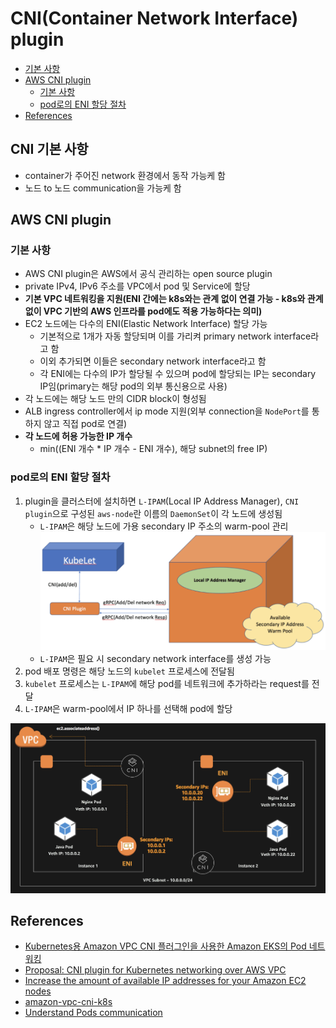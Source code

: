 # CNI(Container Network Interface) plugin

- [기본 사항](#기본-사항)
- [AWS CNI plugin](#aws-cni-plugin)
  - [기본 사항](#기본-사항-1)
  - [pod로의 ENI 할당 절차](#pod로의-eni-할당-절차)
- [References](#references)

## CNI 기본 사항

- container가 주어진 network 환경에서 동작 가능케 함
- 노드 to 노드 communication을 가능케 함

## AWS CNI plugin

### 기본 사항

- AWS CNI plugin은 AWS에서 공식 관리하는 open source plugin
- private IPv4, IPv6 주소를 VPC에서 pod 및 Service에 할당
- **기본 VPC 네트워킹을 지원(ENI 간에는 k8s와는 관계 없이 연결 가능 - k8s와 관계 없이 VPC 기반의 AWS 인프라를 pod에도 적용 가능하다는 의미)**
- EC2 노드에는 다수의 ENI(Elastic Network Interface) 할당 가능
  - 기본적으로 1개가 자동 할당되며 이를 가리켜 primary network interface라고 함
  - 이외 추가되면 이들은 secondary network interface라고 함
  - 각 ENI에는 다수의 IP가 할당될 수 있으며 pod에 할당되는 IP는 secondary IP임(primary는 해당 pod의 외부 통신용으로 사용)
- 각 노드에는 해당 노드 만의 CIDR block이 형성됨
- ALB ingress controller에서 ip mode 지원(외부 connection을 `NodePort`를 통하지 않고 직접 pod로 연결)
- **각 노드에 허용 가능한 IP 개수**
  - min((ENI 개수 * IP 개수 - ENI 개수), 해당 subnet의 free IP)

### pod로의 ENI 할당 절차

1. plugin을 클러스터에 설치하면 `L-IPAM`(Local IP Address Manager), `CNI plugin`으로 구성된 `aws-node`란 이름의 `DaemonSet`이 각 노드에 생성됨
   - `L-IPAM`은 해당 노드에 가용 secondary IP 주소의 warm-pool 관리 <img src="L-IPAM.png" width="700"/>
   - `L-IPAM`은 필요 시 secondary network interface를 생성 가능
2. pod 배포 명령은 해당 노드의 `kubelet` 프로세스에 전달됨
3. `kubelet` 프로세스는 `L-IPAM`에 해당 pod를 네트워크에 추가하라는 request를 전달
4. `L-IPAM`은 warm-pool에서 IP 하나를 선택해 pod에 할당
<img src="secondary-ip.png" width="700"/>


## References

- [Kubernetes용 Amazon VPC CNI 플러그인을 사용한 Amazon EKS의 Pod 네트워킹](https://docs.aws.amazon.com/ko_kr/eks/latest/userguide/pod-networking.html)
- [Proposal: CNI plugin for Kubernetes networking over AWS VPC](https://github.com/aws/amazon-vpc-cni-k8s/blob/master/docs/cni-proposal.md)
- [Increase the amount of available IP addresses for your Amazon EC2 nodes](https://docs.aws.amazon.com/eks/latest/userguide/cni-increase-ip-addresses.html)
- [amazon-vpc-cni-k8s](https://github.com/aws/amazon-vpc-cni-k8s)
- [Understand Pods communication](https://dev.to/aws-builders/understand-pods-communication-338c)
